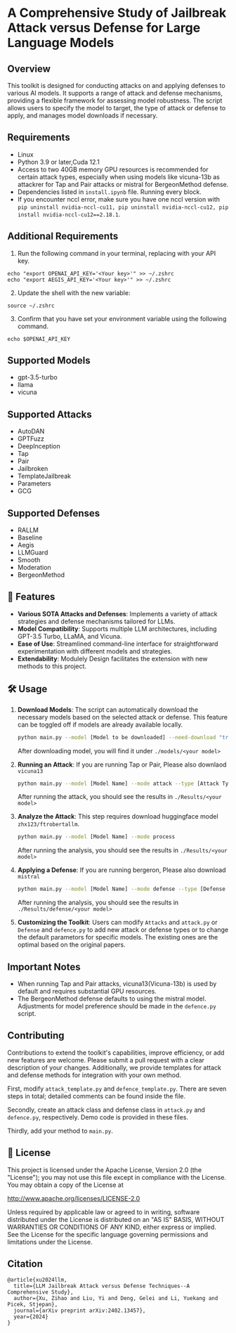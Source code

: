 # A Comprehensive Study of Jailbreak Attack versus Defense for Large Language Models

## Overview

This toolkit is designed for conducting attacks on and applying defenses to various AI models. It supports a range of attack and defense mechanisms, providing a flexible framework for assessing model robustness. The script allows users to specify the model to target, the type of attack or defense to apply, and manages model downloads if necessary.

## Requirements

- Linux
- Python 3.9 or later,Cuda 12.1
- Access to two 40GB memory GPU resources is recommended for certain attack types, especially when using models like vicuna-13b as attackrer for Tap and Pair attacks or mistral for BergeonMethod defense.
- Dependencies listed in `install.ipynb` file. Running every block.
- If you encounter nccl error, make sure you have one nccl version with `pip uninstall nvidia-nccl-cu11, pip uninstall nvidia-nccl-cu12, pip install nvidia-nccl-cu12==2.18.1`.

## Additional Requirements
1. Run the following command in your terminal, replacing <Your key> with your API key. 

```
echo "export OPENAI_API_KEY='<Your key>'" >> ~/.zshrc
echo "export AEGIS_API_KEY='<Your key>'" >> ~/.zshrc
```

2. Update the shell with the new variable:
```
source ~/.zshrc

```
3. Confirm that you have set your environment variable using the following command. 

```
echo $OPENAI_API_KEY
```
## Supported Models

- gpt-3.5-turbo
- llama
- vicuna

## Supported Attacks

- AutoDAN
- GPTFuzz
- DeepInception
- Tap
- Pair
- Jailbroken
- TemplateJailbreak
- Parameters
- GCG

## Supported Defenses

- RALLM
- Baseline
- Aegis
- LLMGuard
- Smooth
- Moderation
- BergeonMethod

## 🚀 Features

- **Various SOTA Attacks and Defenses**: Implements a variety of attack strategies and defense mechanisms tailored for LLMs.
- **Model Compatibility**: Supports multiple LLM architectures, including GPT-3.5 Turbo, LLaMA, and Vicuna.
- **Ease of Use**: Streamlined command-line interface for straightforward experimentation with different models and strategies.
- **Extendability**: Modulely Design facilitates the extension with new methods to this project.


## 🛠 Usage

1. **Download Models**: The script can automatically download the necessary models based on the selected attack or defense. This feature can be toggled off if models are already available locally.

    ```bash
    python main.py --model [Model to be downloaded] --need-download "true"
    ```
    After downloading model, you will find it under `./models/<your model>`

2. **Running an Attack**:
    If you are running Tap or Pair, Please also downlaod `vicuna13`
    
    ```bash
    python main.py --model [Model Name] --mode attack --type [Attack Type] 
    ```
    
    After running the attack, you should see the results in `./Results/<your model>`

3. **Analyze the Attack**:
    This step requires download huggingface model `zhx123/ftrobertallm`.
    ```bash
    python main.py --model [Model Name] --mode process
    ```
    After running the analysis, you should see the results in `./Results/<your model>`
4. **Applying a Defense**:
    If you are running bergeron, Please also download `mistral`
    ```bash
    python main.py --model [Model Name] --mode defense --type [Defense Type]
    ```
    After running the analysis, you should see the results in `./Results/defense/<your model>`

5. **Customizing the Toolkit**: Users can modify `Attacks` and `attack.py` or `Defense` and `defence.py` to add new attack or defense types or to change the default parametors for specific models. The existing ones are the optimal based on the original papers.

## Important Notes

- When running Tap and Pair attacks, vicuna13(Vicuna-13b) is used by default and requires substantial GPU resources.
- The BergeonMethod defense defaults to using the mistral model. Adjustments for model preference should be made in the `defence.py` script.

## Contributing

Contributions to extend the toolkit's capabilities, improve efficiency, or add new features are welcome. Please submit a pull request with a clear description of your changes. Additionally, we provide templates for attack and defense methods for integration with your own method. 

First, modify `attack_template.py` and `defence_template.py`. There are seven steps in total; detailed comments can be found inside the file. 

Secondly, create an attack class and defense class in `attack.py` and `defence.py`, respectively. Demo code is provided in these files. 

Thirdly, add your method to `main.py`.



## 📝 License

This project is licensed under the Apache License, Version 2.0 (the "License"); you may not use this file except in compliance with the License. You may obtain a copy of the License at

http://www.apache.org/licenses/LICENSE-2.0

Unless required by applicable law or agreed to in writing, software distributed under the License is distributed on an "AS IS" BASIS, WITHOUT WARRANTIES OR CONDITIONS OF ANY KIND, either express or implied. See the License for the specific language governing permissions and limitations under the License.

## Citation
```
@article{xu2024llm,
  title={LLM Jailbreak Attack versus Defense Techniques--A Comprehensive Study},
  author={Xu, Zihao and Liu, Yi and Deng, Gelei and Li, Yuekang and Picek, Stjepan},
  journal={arXiv preprint arXiv:2402.13457},
  year={2024}
}
```